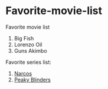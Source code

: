 # Favorite-movie-list
Favorite movie list

1. Big Fish
2. Lorenzo Oil
3. Guns Akimbo








Favorite series list:

1. [Narcos](https://www.imdb.com/title/tt2707408/)
2. [Peaky Blinders](https://www.imdb.com/title/tt2442560/)
